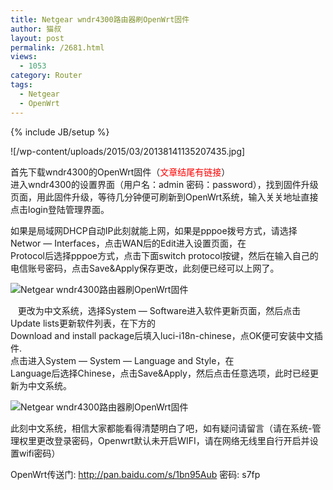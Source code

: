 ```yaml
---
title: Netgear wndr4300路由器刷OpenWrt固件
author: 猫叔
layout: post
permalink: /2681.html
views:
  - 1053
category: Router
tags:
  - Netgear
  - OpenWrt
---
```

{% include JB/setup %}

![/wp-content/uploads/2015/03/20138141135207435.jpg]


首先下载wndr4300的OpenWrt固件（<span style="color: #ff0000;">文章结尾有链接</span>）  
进入wndr4300的设置界面（用户名：admin 密码：password），找到固件升级页面，用此固件升级，等待几分钟便可刷新到OpenWrt系统，输入关关地址直接点击login登陆管理界面。

如果是局域网DHCP自动IP此刻就能上网，如果是pppoe拨号方式，请选择Networ — Interfaces，点击WAN后的Edit进入设置页面，在  
Protocol后选择pppoe方式，点击下面switch protocol按键，然后在输入自己的电信账号密码，点击Save&Apply保存更改，此刻便已经可以上网了。

<p class="">
  <img class=" aligncenter" src="http://cache.maoshu.cc//wp-content/uploads/sinapicv2-backup/2681-ww3-large-005V4vEUjw1eqlar7walwj30g50bogmc.jpg" alt="Netgear wndr4300路由器刷OpenWrt固件" />
</p>

<p align="left">
     更改为中文系统，选择System — Software进入软件更新页面，然后点击Update lists更新软件列表，在下方的<br /> Download and install package后填入luci-i18n-chinese，点OK便可安装中文插件.<br /> 点击进入System — System — Language and Style，在<br /> Language后选择Chinese，点击Save&Apply，然后点击任意选项，此时已经更新为中文系统。
</p>

<p class="" align="left">
  <img class=" aligncenter" src="http://cache.maoshu.cc//wp-content/uploads/sinapicv2-backup/2681-ww4-large-005V4vEUjw1eqlassjgxaj30km0djjs4.jpg" alt="Netgear wndr4300路由器刷OpenWrt固件" />
</p>

<p class="" align="left">
  此刻中文系统，相信大家都能看得清楚明白了吧，如有疑问请留言（请在系统-管理权里更改登录密码，Openwrt默认未开启WIFI，请在网络无线里自行开启并设置wifi密码）
</p>

OpenWrt传送门: <http://pan.baidu.com/s/1bn95Aub> 密码: s7fp 


 [1]: http://cache.maoshu.cc//wp-content/uploads/2015/03/20138141135207435.jpg


